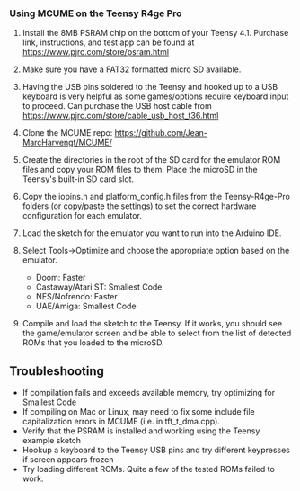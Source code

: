 ### Using MCUME on the Teensy R4ge Pro

1. Install the 8MB PSRAM chip on the bottom of your Teensy 4.1.  Purchase link, instructions, and test app can be found at https://www.pjrc.com/store/psram.html 
2. Make sure you have a FAT32 formatted micro SD available.
3. Having the USB pins soldered to the Teensy and hooked up to a USB keyboard is very helpful as some games/options require keyboard input to proceed.  Can purchase the USB host cable from https://www.pjrc.com/store/cable_usb_host_t36.html   
3. Clone the MCUME repo: https://github.com/Jean-MarcHarvengt/MCUME/ 
4. Create the directories in the root of the SD card for the emulator ROM files and copy your ROM files to them.  Place the microSD in the Teensy's built-in SD card slot.
5. Copy the iopins.h and platform_config.h files from the Teensy-R4ge-Pro folders (or copy/paste the settings) to set the correct hardware configuration for each emulator.
6. Load the sketch for the emulator you want to run into the Arduino IDE.
7. Select Tools->Optimize and choose the appropriate option based on the emulator.
    - Doom:  Faster
    - Castaway/Atari ST:  Smallest Code
    - NES/Nofrendo:  Faster
    - UAE/Amiga:  Smallest Code
  
8. Compile and load the sketch to the Teensy.  If it works, you should see the game/emulator screen and be able to select from the list of detected ROMs that you loaded to the microSD. 

## Troubleshooting
- If compilation fails and exceeds available memory, try optimizing for Smallest Code
- If compiling on Mac or Linux, may need to fix some include file capitalization errors in MCUME (i.e. in tft_t_dma.cpp).
- Verify that the PSRAM is installed and working using the Teensy example sketch
- Hookup a keyboard to the Teensy USB pins and try different keypresses if screen appears frozen
- Try loading different ROMs.  Quite a few of the tested ROMs failed to work.
